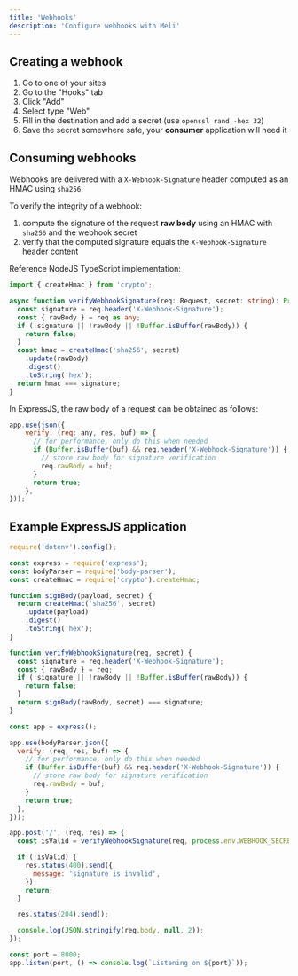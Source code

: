 ```yaml
---
title: 'Webhooks'
description: 'Configure webhooks with Meli'
---
```


## Creating a webhook

1. Go to one of your sites
1. Go to the "Hooks" tab
1. Click "Add"
1. Select type "Web"
1. Fill in the destination and add a secret (use `openssl rand -hex 32`)
1. Save the secret somewhere safe, your **consumer** application will need it

## Consuming webhooks

Webhooks are delivered with a `X-Webhook-Signature` header computed as an HMAC using `sha256`.

To verify the integrity of a webhook:
1. compute the signature of the request **raw body** using an HMAC with `sha256` and the webhook secret
1. verify that the computed signature equals the `X-Webhook-Signature` header content

Reference NodeJS TypeScript implementation:

```ts
import { createHmac } from 'crypto';

async function verifyWebhookSignature(req: Request, secret: string): Promise<boolean> {
  const signature = req.header('X-Webhook-Signature');
  const { rawBody } = req as any;
  if (!signature || !rawBody || !Buffer.isBuffer(rawBody)) {
    return false;
  }
  const hmac = createHmac('sha256', secret)
    .update(rawBody)
    .digest()
    .toString('hex');
  return hmac === signature;
}
```

In ExpressJS, the raw body of a request can be obtained as follows:

```js
app.use(json({
    verify: (req: any, res, buf) => {
      // for performance, only do this when needed
      if (Buffer.isBuffer(buf) && req.header('X-Webhook-Signature')) {
        // store raw body for signature verification
        req.rawBody = buf;
      }
      return true;
    },
}));
```

## Example ExpressJS application

```js
require('dotenv').config();

const express = require('express');
const bodyParser = require('body-parser');
const createHmac = require('crypto').createHmac;

function signBody(payload, secret) {
  return createHmac('sha256', secret)
    .update(payload)
    .digest()
    .toString('hex');
}

function verifyWebhookSignature(req, secret) {
  const signature = req.header('X-Webhook-Signature');
  const { rawBody } = req;
  if (!signature || !rawBody || !Buffer.isBuffer(rawBody)) {
    return false;
  }
  return signBody(rawBody, secret) === signature;
}

const app = express();

app.use(bodyParser.json({
  verify: (req, res, buf) => {
    // for performance, only do this when needed
    if (Buffer.isBuffer(buf) && req.header('X-Webhook-Signature')) {
      // store raw body for signature verification
      req.rawBody = buf;
    }
    return true;
  },
}));

app.post('/', (req, res) => {
  const isValid = verifyWebhookSignature(req, process.env.WEBHOOK_SECRET);

  if (!isValid) {
    res.status(400).send({
      message: 'signature is invalid',
    });
    return;
  }

  res.status(204).send();

  console.log(JSON.stringify(req.body, null, 2));
});

const port = 8000;
app.listen(port, () => console.log(`Listening on ${port}`));
```
